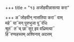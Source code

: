 +++
title = "१३ अजोहवीन्नासत्या करा"

+++
अ᳓जोहवीन् नासतिया करा᳓ वाम्  
महे᳓ या᳓मन् पुरुभुजा पु᳓रंधिः  
श्रुतं᳓ त᳓च् छा᳓सुर् इव वध्रिमत्या᳓  
हि᳓रण्यहस्तम् अश्विनाव् अदत्तम्
